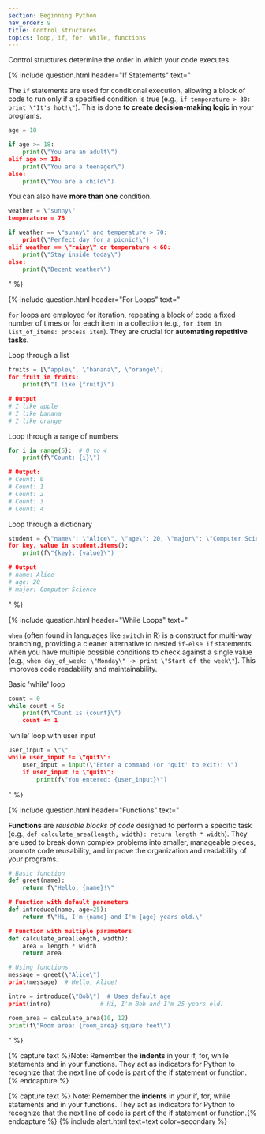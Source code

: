 ```yaml
---
section: Beginning Python
nav_order: 9
title: Control structures
topics: loop, if, for, while, functions
---
```


Control structures determine the order in which your code executes.

{% include question.html header="If Statements" text="

The ```if``` statements are used for conditional execution, allowing a block of code to run only if a specified condition is true (e.g., ```if temperature > 30: print \"It's hot!\"```). This is done **to create decision-making logic** in your programs.

```python
age = 18

if age >= 18:
    print(\"You are an adult\")
elif age >= 13:
    print(\"You are a teenager\")
else:
    print(\"You are a child\")
```

You can also have **more than one** condition.

```python
weather = \"sunny\"
temperature = 75

if weather == \"sunny\" and temperature > 70:
    print(\"Perfect day for a picnic!\")
elif weather == \"rainy\" or temperature < 60:
    print(\"Stay inside today\")
else:
    print(\"Decent weather\")
```
" %}

{% include question.html header="For Loops" text="

```for``` loops are employed for iteration, repeating a block of code a fixed number of times or for each item in a collection (e.g., ```for item in list_of_items: process item```). They are crucial for **automating repetitive tasks**.

Loop through a list

```python
fruits = [\"apple\", \"banana\", \"orange\"]
for fruit in fruits:
    print(f\"I like {fruit}\")

# Output
# I like apple
# I like banana
# I like orange
```

Loop through a range of numbers

```python
for i in range(5):  # 0 to 4
    print(f\"Count: {i}\")

# Output:
# Count: 0
# Count: 1
# Count: 2
# Count: 3
# Count: 4
```

Loop through a dictionary

```python
student = {\"name\": \"Alice\", \"age\": 20, \"major\": \"Computer Science\"}
for key, value in student.items():
    print(f\"{key}: {value}\")

# Output
# name: Alice
# age: 20
# major: Computer Science
```
" %}

{% include question.html header="While Loops" text="

```when``` (often found in languages like ```switch``` in R) is a construct for multi-way branching, providing a cleaner alternative to nested ```if-else if``` statements when you have multiple possible conditions to check against a single value (e.g., ```when day_of_week: \"Monday\" -> print \"Start of the week\"```). This improves code readability and maintainability.

Basic 'while' loop

```python
count = 0
while count < 5:
    print(f\"Count is {count}\")
    count += 1
```

'while' loop with user input

```python
user_input = \"\"
while user_input != \"quit\":
    user_input = input(\"Enter a command (or 'quit' to exit): \")
    if user_input != \"quit\":
        print(f\"You entered: {user_input}\")
```
" %}

{% include question.html header="Functions" text="

**Functions** are *reusable blocks of code* designed to perform a specific task (e.g., ```def calculate_area(length, width): return length * width```). They are used to break down complex problems into smaller, manageable pieces, promote code reusability, and improve the organization and readability of your programs.

```python
# Basic function
def greet(name):
    return f\"Hello, {name}!\"

# Function with default parameters
def introduce(name, age=25):
    return f\"Hi, I'm {name} and I'm {age} years old.\"

# Function with multiple parameters
def calculate_area(length, width):
    area = length * width
    return area

# Using functions
message = greet(\"Alice\")
print(message)  # Hello, Alice!

intro = introduce(\"Bob\")  # Uses default age
print(intro)              # Hi, I'm Bob and I'm 25 years old.

room_area = calculate_area(10, 12)
print(f\"Room area: {room_area} square feet\")
```
" %}

{% capture text %}Note:
Remember the **indents** in your if, for, while statements and in your functions. They act as indicators for Python to recognize that the next line of code is part of the if statement or function.
{% endcapture %}


{% capture text %}
Note:
Remember the **indents** in your if, for, while statements and in your functions. They act as indicators for Python to recognize that the next line of code is part of the if statement or function.{% endcapture %}
{% include alert.html text=text color=secondary %}
